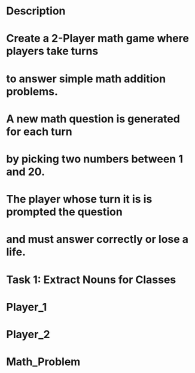 # Description
# Create a 2-Player math game where players take turns 
# to answer simple math addition problems. 
# A new math question is generated for each turn 
# by picking two numbers between 1 and 20. 
# The player whose turn it is is prompted the question 
# and must answer correctly or lose a life.

# Task 1: Extract Nouns for Classes
# Player_1
# Player_2
# Math_Problem

